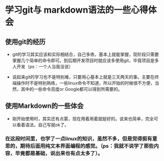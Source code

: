 #  学习git与 markdown语法的一些心得体会
##  使用git的经历
* git的学习其实应该和实际相结合，自己多练，基本上就能掌握，现阶段只需要掌握几个简单的命令即可。到后期开发项目时就应该多使用git，毕竟项目是多人开发（ps：一个人当我没说）

* 说起来git的学习也不是特别难，只要用心基本上就是三天两天的事。主要在终端操作时不是特别熟练，一些linux命令不知道，所以开始的时候很不方便，当然，其中的一些命令百度or Google都可以得到所需要的。

## 使用Markdown的一些体会
* 刚开始使用时，其实还有点蒙，现在用着用着就挺好的。说来也简单，完全可以看着语法，自己写就ok了。

### 在这段时间里，也学了一点linux的知识，虽然不多，但是觉得挺有意思的，期待后面用纯文本界面编程的感觉。（ps：我就不说学了那些内容，毕竟都是基础，说出来也有点太多了）。

